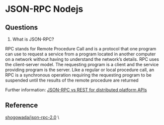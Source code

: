 # JSON-RPC Nodejs

## Questions

1. What is JSON-RPC?

RPC stands for Remote Procedure Call and is a protocol that one 
program can use to request a service from a program located in 
another computer on a network without having to understand the 
network’s details. RPC uses the client-server model. The requesting
program is a client and the service providing program is the 
server. Like a regular or local procedure call, an RPC is a 
synchronous operation requiring the requesting program to be 
suspended until the results of the remote procedure are returned

Further information: [JSON-RPC vs REST for distributed platform APIs](https://radixdlt.medium.com/json-rpc-vs-rest-for-distributed-platform-apis-c8504a6fcb89)


## Reference
[shogowada/json-rpc-2.0](https://github.com/shogowada/json-rpc-2.0) \
